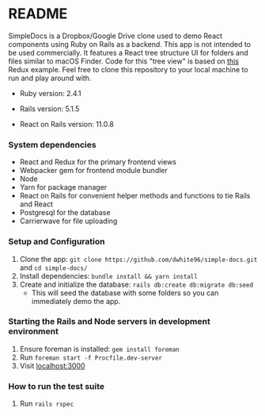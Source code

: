 # README

SimpleDocs is a Dropbox/Google Drive clone used to demo React components using Ruby on Rails as a backend.
This app is not intended to be used commercially. It features a React tree structure UI for folders and
files similar to macOS Finder. Code for this "tree view" is based on <a href="https://github.com/reduxjs/redux/tree/master/examples/tree-view" target="_blank">this</a> Redux example. Feel free to clone this repository to your local machine to run and play around with.

- Ruby version: 2.4.1

- Rails version: 5.1.5

- React on Rails version: 11.0.8

### System dependencies

- React and Redux for the primary frontend views
- Webpacker gem for frontend module bundler
- Node
- Yarn for package manager
- React on Rails for convenient helper methods and functions to tie Rails and React
- Postgresql for the database
- Carrierwave for file uploading

### Setup and Configuration

1. Clone the app: `git clone https://github.com/dwhite96/simple-docs.git` and `cd simple-docs/`
2. Install dependencies: `bundle install && yarn install`
3. Create and initialize the database: `rails db:create db:migrate db:seed`
    - This will seed the database with some folders so you can immediately demo the app.

### Starting the Rails and Node servers in development environment

1. Ensure foreman is installed: `gem install foreman`
2. Run `foreman start -f Procfile.dev-server`
3. Visit <a href="http://localhost:3000" target="_blank">localhost:3000</a>

### How to run the test suite

1. Run `rails rspec`
